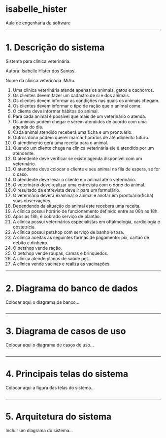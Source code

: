 # isabelle_hister
Aula de engenharia de software

---
# 1. Descrição do sistema

Sistema para clínica veterinária.

Autora: Isabelle Hister dos Santos.

Nome da clínica veterinária: MiAu.

1. Uma clínica veterinária atende apenas os animais: gatos e cachorros. 
2. Os clientes devem fazer um cadastro de si e dos animais. 
3. Os clientes devem informar as condições nas quais os animais chegam. 
4. Os clientes devem informar o tipo de ração que o animal come. 
5. O cliente deve informar hábitos do animal. 
6. Para cada animal é possível que mais de um veterinário o atenda. 
7. Os animais podem chegar e serem atendidos de acordo com uma agenda do dia. 
8. Cada animal atendido receberá uma ficha e um prontuário. 
9. Outros dono podem querer marcar horários de atendimento futuro. 
10. O atendimento gera uma receita para o animal. 
11. Quando um cliente chega na clínica veterinária ele é atendido por um atendente. 
12. O atendente deve verificar se existe agenda disponível com um veterinário. 
13. O atendente deve colocar o cliente e seu animal na fila de espera, se for o caso. 
14. O atendente deve levar o cliente e o animal até o veterinário. 
15. O veterinário deve realizar uma entrevista com o dono do animal. 
16. O resultado da entrevista deve ir para um formulário. 
17. O veterinário deverá examinar o animal e anotar em prontuário(ficha) suas observações. 
18. Dependendo da situação do animal este receberá uma receita.
19. A clínica possui horário de funcionamento definido entre as 08h as 18h.
20. Após as 18h, é cobrado serviço de plantão.
21. A clínica possui veterinários especialistas em oftalmologia, cardiologia e obstetrícia.
22. A clínica possui petshop com serviço de banho e tosa.
23. A clínica aceitas as seguintes formas de pagamento: pix, cartão de débito e dinheiro.
24. O petshop vende ração.
25. O petshop vende roupas, camas e brinquedos.
26. A clínica atende planos de saúde pet.
27. A clínica vende vacinas e realiza as vacinações.

---
# 2. Diagrama do banco de dados

Colocar aqui o diagrama de banco...

![]()

---
# 3. Diagrama de casos de uso

Colocar aqui o diagrama de casos de uso...

![]()

---
# 4. Principais telas do sistema

Colocar aqui a figura das telas do sistema...

![]()

---
# 5. Arquitetura do sistema

Incluir um diagrama do sistema...

![]()